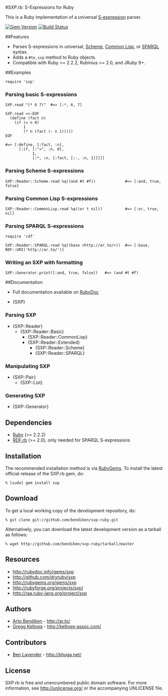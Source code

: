 #SXP.rb: S-Expressions for Ruby

This is a Ruby implementation of a universal [S-expression][] parser.

[![Gem Version](https://badge.fury.io/rb/sxp.png)](http://badge.fury.io/rb/sxp)
[![Build Status](https://travis-ci.org/dryruby/sxp.png?branch=master)](http://travis-ci.org/ruby-rdf/rdf)

##Features

* Parses S-expressions in universal, [Scheme][], [Common Lisp][], or
  [SPARQL][] syntax.
* Adds a `#to_sxp` method to Ruby objects.
* Compatible with Ruby >= 2.2.2, Rubinius >= 2.0, and JRuby 9+.

##Examples

    require 'sxp'

### Parsing basic S-expressions

    SXP.read "(* 6 7)"  #=> [:*, 6, 7]

    SXP.read <<-EOF
      (define (fact n)
        (if (= n 0)
            1
            (* n (fact (- n 1)))))
    EOF
    
    #=> [:define, [:fact, :n],
          [:if, [:"=", :n, 0],
                1,
                [:*, :n, [:fact, [:-, :n, 1]]]]]

### Parsing Scheme S-expressions

    SXP::Reader::Scheme.read %q((and #t #f))             #=> [:and, true, false]

### Parsing Common Lisp S-expressions

    SXP::Reader::CommonLisp.read %q((or t nil))          #=> [:or, true, nil]

### Parsing SPARQL S-expressions

    require 'rdf'

    SXP::Reader::SPARQL.read %q((base <http://ar.to/>))  #=> [:base, RDF::URI('http://ar.to/')]

### Writing an SXP with formatting

    SXP::Generator.print([:and, true, false])   #=> (and #t #f)
  
##Documentation

* Full documentation available on [RubyDoc](http://rubydoc.info/gems/sxp/file/README.md)

* {SXP}

### Parsing SXP
  * {SXP::Reader}
    * {SXP::Reader::Basic}
      * {SXP::Reader::CommonLisp}
      * {SXP::Reader::Extended}
        * {SXP::Reader::Scheme}
        * {SXP::Reader::SPARQL}

### Manipulating SXP
  * {SXP::Pair}
    * {SXP::List}

### Generating SXP
  * {SXP::Generator}

Dependencies
------------

* [Ruby](http://ruby-lang.org/) (>= 2.2.2)
* [RDF.rb](http://rubygems.org/gems/rdf) (>= 2.0), only needed for SPARQL
  S-expressions

Installation
------------

The recommended installation method is via [RubyGems](http://rubygems.org/).
To install the latest official release of the SXP.rb gem, do:

    % [sudo] gem install sxp

Download
--------

To get a local working copy of the development repository, do:

    % git clone git://github.com/bendiken/sxp-ruby.git

Alternatively, you can download the latest development version as a tarball
as follows:

    % wget http://github.com/bendiken/sxp-ruby/tarball/master

Resources
---------

* <http://rubydoc.info/gems/sxp>
* <http://github.com/dryruby/sxp>
* <http://rubygems.org/gems/sxp>
* <http://rubyforge.org/projects/sxp/>
* <http://raa.ruby-lang.org/project/sxp>

Authors
-------

* [Arto Bendiken](https://github.com/bendiken) - <http://ar.to/>
* [Gregg Kellogg](http://github.com/gkellogg) - <http://kellogg-assoc.com/>

Contributors
------------

* [Ben Lavender](https://github.com/bhuga) - <http://bhuga.net/>

License
-------

SXP.rb is free and unencumbered public domain software. For more
information, see <http://unlicense.org/> or the accompanying UNLICENSE file.

[S-expression]: http://en.wikipedia.org/wiki/S-expression
[Scheme]:       http://scheme.info/
[Common Lisp]:  http://en.wikipedia.org/wiki/Common_Lisp
[SPARQL]:       http://openjena.org/wiki/SSE
[Backports]:    http://rubygems.org/gems/backports
